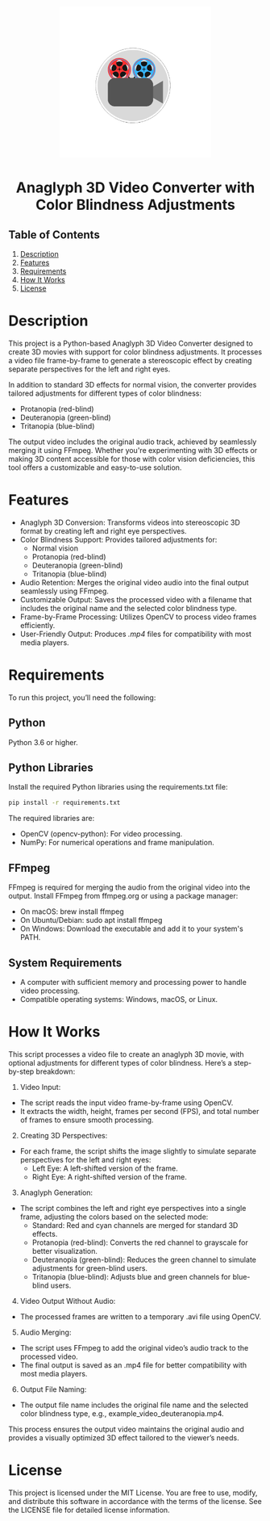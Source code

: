 <p align="center">
  <img src="logo.png" alt="Project Logo" width="300"/>
</p>

<h1 align="center">Anaglyph 3D Video Converter with Color Blindness Adjustments</h1>

## Table of Contents

1. [Description](#description)  
2. [Features](#features)  
3. [Requirements](#requirements)  
4. [How It Works](#how-it-works)  
5. [License](#license)  


# Description
This project is a Python-based Anaglyph 3D Video Converter designed to create 3D movies with support for color blindness adjustments. It processes a video file frame-by-frame to generate a stereoscopic effect by creating separate perspectives for the left and right eyes.

In addition to standard 3D effects for normal vision, the converter provides tailored adjustments for different types of color blindness:
- Protanopia (red-blind)
- Deuteranopia (green-blind)
- Tritanopia (blue-blind)
  
The output video includes the original audio track, achieved by seamlessly merging it using FFmpeg. Whether you're experimenting with 3D effects or making 3D content accessible for those with color vision deficiencies, this tool offers a customizable and easy-to-use solution.

# Features
- Anaglyph 3D Conversion: Transforms videos into stereoscopic 3D format by creating left and right eye perspectives.
- Color Blindness Support: Provides tailored adjustments for:
  - Normal vision
  - Protanopia (red-blind)
  - Deuteranopia (green-blind)
  - Tritanopia (blue-blind)
- Audio Retention: Merges the original video audio into the final output seamlessly using FFmpeg.
- Customizable Output: Saves the processed video with a filename that includes the original name and the selected color blindness type.
- Frame-by-Frame Processing: Utilizes OpenCV to process video frames efficiently.
- User-Friendly Output: Produces *.mp4* files for compatibility with most media players.

# Requirements
To run this project, you’ll need the following:

## Python
Python 3.6 or higher.

## Python Libraries
Install the required Python libraries using the requirements.txt file:
```bash 
pip install -r requirements.txt
```
The required libraries are:
- OpenCV (opencv-python): For video processing.
- NumPy: For numerical operations and frame manipulation.

## FFmpeg
FFmpeg is required for merging the audio from the original video into the output.
Install FFmpeg from ffmpeg.org or using a package manager:
- On macOS: brew install ffmpeg
- On Ubuntu/Debian: sudo apt install ffmpeg
- On Windows: Download the executable and add it to your system's PATH.

## System Requirements
- A computer with sufficient memory and processing power to handle video processing.
- Compatible operating systems: Windows, macOS, or Linux.

# How It Works
This script processes a video file to create an anaglyph 3D movie, with optional adjustments for different types of color blindness. Here’s a step-by-step breakdown:
1. Video Input:
  - The script reads the input video frame-by-frame using OpenCV.
  - It extracts the width, height, frames per second (FPS), and total number of frames to ensure smooth processing.
2. Creating 3D Perspectives:
  - For each frame, the script shifts the image slightly to simulate separate perspectives for the left and right eyes:
    - Left Eye: A left-shifted version of the frame.
    - Right Eye: A right-shifted version of the frame.
3. Anaglyph Generation:
  - The script combines the left and right eye perspectives into a single frame, adjusting the colors based on the selected mode:
    - Standard: Red and cyan channels are merged for standard 3D effects.
    - Protanopia (red-blind): Converts the red channel to grayscale for better visualization.
    - Deuteranopia (green-blind): Reduces the green channel to simulate adjustments for green-blind users.
    - Tritanopia (blue-blind): Adjusts blue and green channels for blue-blind users.
4. Video Output Without Audio:
  - The processed frames are written to a temporary .avi file using OpenCV.
5. Audio Merging:
  - The script uses FFmpeg to add the original video’s audio track to the processed video.
  - The final output is saved as an .mp4 file for better compatibility with most media players.
6. Output File Naming:
  - The output file name includes the original file name and the selected color blindness type, e.g., example_video_deuteranopia.mp4.

This process ensures the output video maintains the original audio and provides a visually optimized 3D effect tailored to the viewer’s needs.

# License
This project is licensed under the MIT License.
You are free to use, modify, and distribute this software in accordance with the terms of the license.
See the LICENSE file for detailed license information.
